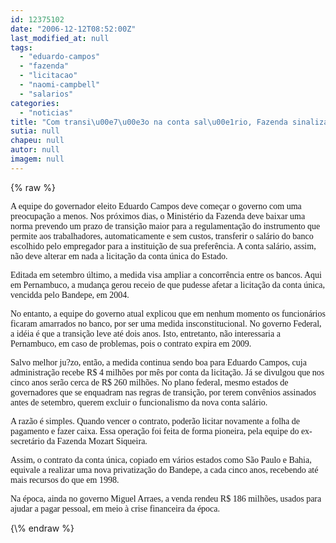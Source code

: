 ```yaml
---
id: 12375102
date: "2006-12-12T08:52:00Z"
last_modified_at: null
tags:
  - "eduardo-campos"
  - "fazenda"
  - "licitacao"
  - "naomi-campbell"
  - "salarios"
categories:
  - "noticias"
title: "Com transi\u00e7\u00e3o na conta sal\u00e1rio, Fazenda sinaliza que licita\u00e7\u00e3o da conta \u00fanica n\u00e3o atrapalha  Eduardo Campos. "
sutia: null
chapeu: null
autor: null
imagem: null
---
```

{\% raw %}
<p><P><FONT face=Verdana>A equipe do governador eleito Eduardo Campos deve começar o governo com uma preocupação a menos. Nos próximos dias, o Ministério da Fazenda deve baixar uma norma prevendo um prazo de transição maior para a regulamentação do instrumento que permite aos trabalhadores, automaticamente e sem custos, transferir o salário do banco escolhido pelo empregador para a instituição de sua preferência. A conta salário, assim, não deve alterar em nada a licitação da conta única do Estado.</FONT></P></p>
<p><P><FONT face=Verdana>Editada em setembro último, a medida visa ampliar a concorrência entre os bancos. Aqui em Pernambuco, a mudança gerou receio de que pudesse afetar a licitação da conta única, vencidda pelo Bandepe, em 2004. </FONT></P></p>
<p><P><FONT face=Verdana>No entanto, a equipe do governo atual explicou que em nenhum momento os funcionários ficaram amarrados no banco, por ser uma medida insconstitucional. No governo Federal, a idéia é que a transição leve até dois anos. Isto, entretanto, não interessaria a Pernambuco, em caso de problemas, pois o contrato expira em 2009.</FONT></P></p>
<p><P><FONT face=Verdana>Salvo melhor ju?zo, então, a medida continua sendo boa para Eduardo Campos, cuja administração recebe R$ 4 milhões por mês por conta da licitação. Já se divulgou que nos cinco anos serão cerca de R$ 260 milhões. No plano federal, mesmo estados de governadores que se enquadram nas regras de transição, por terem convênios assinados antes de setembro, querem excluir o funcionalismo da nova conta salário. </FONT></P></p>
<p><P><FONT face=Verdana>A razão é simples. Quando vencer o contrato, poderão licitar novamente a folha de pagamento e fazer caixa. Essa operação foi feita de forma pioneira, pela equipe do ex-secretário da Fazenda Mozart Siqueira.</FONT></P></p>
<p><P><FONT face=Verdana>Assim, o contrato da conta única, copiado em vários estados como São Paulo e Bahia, equivale a realizar uma nova privatização do Bandepe, a cada cinco anos, recebendo até mais recursos do que em 1998. </FONT></P></p>
<p><P><FONT face=Verdana>Na época, ainda no governo Miguel Arraes, a venda rendeu R$ 186 milhões, usados para ajudar a pagar pessoal, em meio à crise financeira da época.</FONT></P> </p>
{\% endraw %}